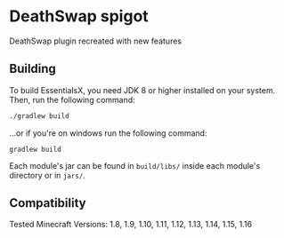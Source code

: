 # DeathSwap spigot
 DeathSwap plugin recreated with new features
 
 Building
--------

To build EssentialsX, you need JDK 8 or higher installed on your system. Then, run the following command:
```sh
./gradlew build
```

...or if you're on windows run the following command:

```batch
gradlew build
```

Each module's jar can be found in `build/libs/` inside each module's directory or in `jars/`.
 
 Compatibility
 -------------
 Tested Minecraft Versions: 1.8, 1.9, 1.10, 1.11, 1.12, 1.13, 1.14, 1.15, 1.16
